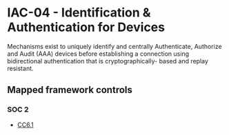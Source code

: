# IAC-04 - Identification & Authentication for Devices
Mechanisms exist to uniquely identify and centrally Authenticate, Authorize and Audit (AAA) devices before establishing a connection using bidirectional authentication that is cryptographically- based and replay resistant.
## Mapped framework controls
### SOC 2
- [CC6.1](../soc2/cc61.md)